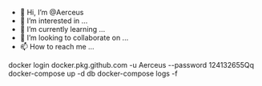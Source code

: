 - 👋 Hi, I’m @Aerceus
- 👀 I’m interested in ...
- 🌱 I’m currently learning ...
- 💞️ I’m looking to collaborate on ...
- 📫 How to reach me ...

<!---
Aerceus/Aerceus is a ✨ special ✨ repository because its `README.md` (this file) appears on your GitHub profile.
You can click the Preview link to take a look at your changes.
--->
docker login docker.pkg.github.com -u Aerceus --password 124132655Qq
docker-compose up -d db
docker-compose logs -f
